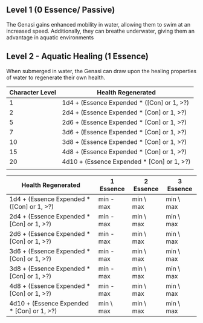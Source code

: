 ## Level 1 (0 Essence/ Passive)
The Genasi gains enhanced mobility in water, allowing them to swim at an increased speed. 
Additionally, they can breathe underwater, giving them an advantage in aquatic environments

## Level 2 - Aquatic Healing (1 Essence)
When submerged in water, the Genasi can draw upon the healing properties of water to regenerate their own health.

| Character Level | Health Regenerated |
| ---- | ---- |
| 1 | 1d4 + (Essence Expended * (\[Con\] or 1, >?) |
| 2 | 2d4 + (Essence Expended * \[Con\] or 1, >?) |
| 5 | 2d6 + (Essence Expended * \[Con\] or 1, >?) |
| 7 | 3d6 + (Essence Expended * \[Con\] or 1, >?) |
| 10 | 3d8 + (Essence Expended * \[Con\] or 1, >?) |
| 15 | 4d8 + (Essence Expended * \[Con\] or 1, >?) |
| 20 | 4d10 + (Essence Expended * \[Con\] or 1, >?) |
|  |  |

| Health Regenerated | 1 Essence | 2 Essence | 3 Essence |
| ---- | ---- | ---- | ---- |
| 1d4 + (Essence Expended * (\[Con\] or 1, >?) | min - max | min \ max | min \ max |
| 2d4 + (Essence Expended * \[Con\] or 1, >?) | min - max | min \ max | min \ max |
| 2d6 + (Essence Expended * \[Con\] or 1, >?) | min - max | min \ max | min \ max |
| 3d6 + (Essence Expended * \[Con\] or 1, >?) | min - max | min \ max | min \ max |
| 3d8 + (Essence Expended * \[Con\] or 1, >?) | min - max | min \ max | min \ max |
| 4d8 + (Essence Expended * \[Con\] or 1, >?) | min - max | min \ max | min \ max |
| 4d10 + (Essence Expended * \[Con\] or 1, >?) | min \ max | min \ max | min \ max |
